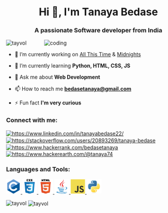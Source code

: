 <h1 align="center">Hi 👋, I'm Tanaya Bedase</h1>
<h3 align="center">A passionate Software developer from India</h3>
<img align="right" alt="coding" width="400" src="https://i.pinimg.com/originals/9a/67/f3/9a67f3e4f07b2a74062e61ff4fd72668.gif"
<p align="left"> <img src="https://komarev.com/ghpvc/?username=tayvol&label=Profile%20views&color=0e75b6&style=flat" alt="tayvol" /> </p>

- 🔭 I’m currently working on [All This Time](https://tayvol.github.io/allthistime/) & [Midnights](https://tayvol.github.io/MIDNIGHTS/)
- 🌱 I’m currently learning **Python, HTML, CSS, JS**

- 💬 Ask me about **Web Development**

- 📫 How to reach me **bedasetanaya@gmail.com**

- ⚡ Fun fact **I'm very curious**

<h3 align="left">Connect with me:</h3>
<p align="left">
<a href="https://linkedin.com/in/https://www.linkedin.com/in/tanayabedase22/" target="blank"><img align="center" src="https://raw.githubusercontent.com/rahuldkjain/github-profile-readme-generator/master/src/images/icons/Social/linked-in-alt.svg" alt="https://www.linkedin.com/in/tanayabedase22/" height="30" width="40" /></a>
<a href="https://stackoverflow.com/users/https://stackoverflow.com/users/20893269/tanaya-bedase" target="blank"><img align="center" src="https://raw.githubusercontent.com/rahuldkjain/github-profile-readme-generator/master/src/images/icons/Social/stack-overflow.svg" alt="https://stackoverflow.com/users/20893269/tanaya-bedase" height="30" width="40" /></a>
<a href="https://www.hackerrank.com/https://www.hackerrank.com/bedasetanaya" target="blank"><img align="center" src="https://raw.githubusercontent.com/rahuldkjain/github-profile-readme-generator/master/src/images/icons/Social/hackerrank.svg" alt="https://www.hackerrank.com/bedasetanaya" height="30" width="40" /></a>
<a href="https://www.hackerearth.com/https://www.hackerearth.com/@tanaya74" target="blank"><img align="center" src="https://raw.githubusercontent.com/rahuldkjain/github-profile-readme-generator/master/src/images/icons/Social/hackerearth.svg" alt="https://www.hackerearth.com/@tanaya74" height="30" width="40" /></a>
</p>


<h3 align="left">Languages and Tools:</h3>
<p align="left"> <a href="https://www.cprogramming.com/" target="_blank" rel="noreferrer"> <img src="https://raw.githubusercontent.com/devicons/devicon/master/icons/c/c-original.svg" alt="c" width="40" height="40"/> </a> <a href="https://www.w3schools.com/css/" target="_blank" rel="noreferrer"> <img src="https://raw.githubusercontent.com/devicons/devicon/master/icons/css3/css3-original-wordmark.svg" alt="css3" width="40" height="40"/> </a> <a href="https://www.w3.org/html/" target="_blank" rel="noreferrer"> <img src="https://raw.githubusercontent.com/devicons/devicon/master/icons/html5/html5-original-wordmark.svg" alt="html5" width="40" height="40"/> </a> <a href="https://www.java.com" target="_blank" rel="noreferrer"> <img src="https://raw.githubusercontent.com/devicons/devicon/master/icons/java/java-original.svg" alt="java" width="40" height="40"/> </a> <a href="https://developer.mozilla.org/en-US/docs/Web/JavaScript" target="_blank" rel="noreferrer"> <img src="https://raw.githubusercontent.com/devicons/devicon/master/icons/javascript/javascript-original.svg" alt="javascript" width="40" height="40"/> </a> <a href="https://www.python.org" target="_blank" rel="noreferrer"> <img src="https://raw.githubusercontent.com/devicons/devicon/master/icons/python/python-original.svg" alt="python" width="40" height="40"/> </a> </p>

<p><img align="left" src="https://github-readme-stats.vercel.app/api/top-langs?username=tayvol&show_icons=true&locale=en&layout=compact" alt="tayvol" /></p>

<p>&nbsp;<img align="center" src="https://github-readme-stats.vercel.app/api?username=tayvol&show_icons=true&locale=en" alt="tayvol" /></p>
